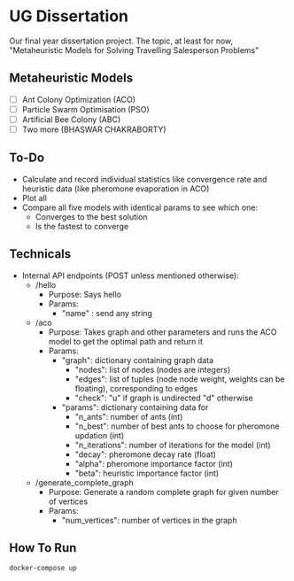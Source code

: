 # UG Dissertation

Our final year dissertation project. The topic, at least for now, "Metaheuristic Models for Solving Travelling Salesperson Problems"

## Metaheuristic Models

- [ ] Ant Colony Optimization (ACO)
- [ ] Particle Swarm Optimisation (PSO)
- [ ] Artificial Bee Colony (ABC)
- [ ] Two more (BHASWAR CHAKRABORTY)

## To-Do

- Calculate and record individual statistics like convergence rate and heuristic data (like pheromone evaporation in ACO)
- Plot all
- Compare all five models with identical params to see which one:
  - Converges to the best solution
  - Is the fastest to converge

## Technicals

- Internal API endpoints (POST unless mentioned otherwise):
  - /hello
    - Purpose: Says hello
    - Params:
      - "name" : send any string
  - /aco
    - Purpose: Takes graph and other parameters and runs the ACO model to get the optimal path and return it
    - Params:
      - "graph": dictionary containing graph data
        - "nodes": list of nodes (nodes are integers)
        - "edges": list of tuples (node node weight, weights can be floating), corresponding to edges
        - "check": "u" if graph is undirected "d" otherwise
      - "params": dictionary containing data for
        - "n_ants": number of ants (int)
        - "n_best": number of best ants to choose for pheromone updation (int)
        - "n_iterations": number of iterations for the model (int)
        - "decay": pheromone decay rate (float)
        - "alpha": pheromone importance factor (int)
        - "beta": heuristic importance factor (int)
  - /generate_complete_graph
    - Purpose: Generate a random complete graph for given number of vertices
    - Params:
      - "num_vertices": number of vertices in the graph

## How To Run

```docker-compose up```
